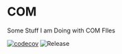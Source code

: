# COM

Some Stuff I am Doing with COM FIles

[![codecov](https://codecov.io/gh/sk337/COM/branch/main/graph/badge.svg)](https://codecov.io/gh/sk337/COM)
![Release](https://github.com/your-org/your-repo/actions/workflows/release.yml/badge.svg)
